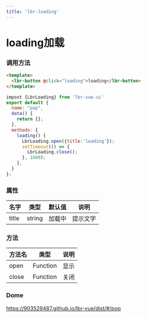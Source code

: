 ```yaml
---
title: 'lbr-loading'
---
```

# loading加载


### 调用方法
```html
<template>
  <lbr-button @click="loading">loading</lbr-button>
</template>
```
```js
impoxt {LbrLoading} from 'lbr-vue-ui'
export default {
  name: "pop",
  data() {
    return {};
  },
  methods: {
    loading() {
      LbrLoading.open({title:'loading'});
      setTimeout(() => {
        LbrLoading.close();
      }, 1000);
    },
  }
};
```

### 属性
| 名字     | 类型   | 默认值 | 说明     |
| -------- | ------ | ------ | -------- |
| title    | string |    加载中    | 提示文字 |

### 方法
| 方法名     | 类型   |  说明     |
| -------- | ------ | -------- |
| open    | Function | 显示 |
| close    | Function | 关闭 |

### Dome
https://903529487.github.io/lbr-vue/dist/#/pop

